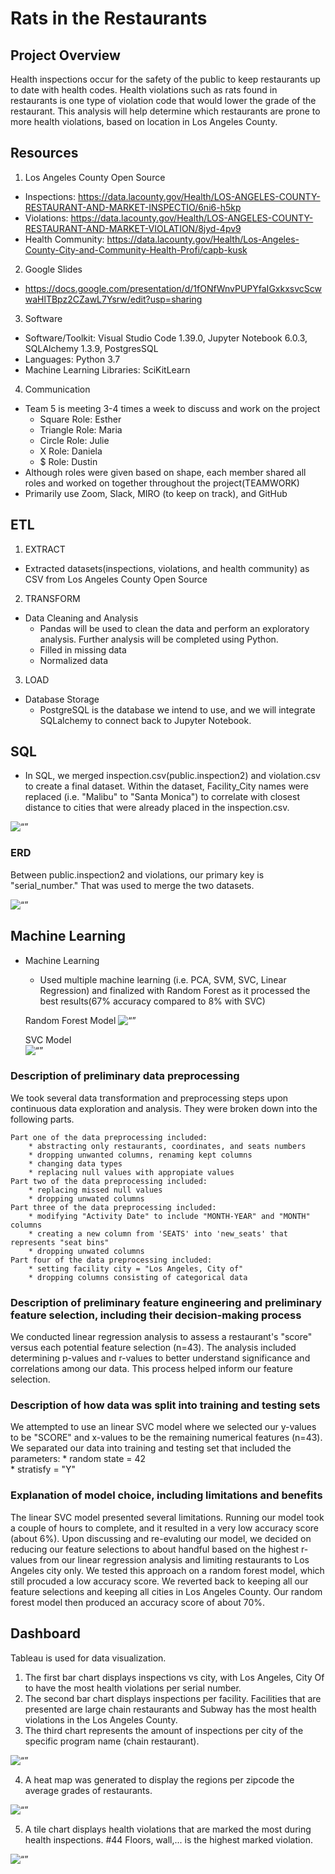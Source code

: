 # Rats in the Restaurants

## Project Overview
Health inspections occur for the safety of the public to keep restaurants up to date with health codes. Health violations such as rats found in restaurants is one type of violation code that would lower the grade of the restaurant. This analysis will help determine which restaurants are prone to more health violations, based on location in Los Angeles County.

## Resources
1) Los Angeles County Open Source
- Inspections: https://data.lacounty.gov/Health/LOS-ANGELES-COUNTY-RESTAURANT-AND-MARKET-INSPECTIO/6ni6-h5kp
- Violations: https://data.lacounty.gov/Health/LOS-ANGELES-COUNTY-RESTAURANT-AND-MARKET-VIOLATION/8jyd-4pv9
- Health Community: https://data.lacounty.gov/Health/Los-Angeles-County-City-and-Community-Health-Profi/capb-kusk

2) Google Slides
- https://docs.google.com/presentation/d/1fONfWnvPUPYfaIGxkxsvcScwwaHlTBpz2CZawL7Ysrw/edit?usp=sharing

3) Software
- Software/Toolkit: Visual Studio Code 1.39.0, Jupyter Notebook 6.0.3, SQLAlchemy 1.3.9, PostgresSQL
- Languages: Python 3.7
- Machine Learning Libraries: SciKitLearn

4) Communication
- Team 5 is meeting 3-4 times a week to discuss and work on the project
    - Square Role: Esther
    - Triangle Role: Maria
    - Circle Role: Julie
    - X Role: Daniela
    - $ Role: Dustin
- Although roles were given based on shape, each member shared all roles and worked on together throughout the project(TEAMWORK)
- Primarily use Zoom, Slack, MIRO (to keep on track), and GitHub 

## ETL
1) EXTRACT
- Extracted datasets(inspections, violations, and health community) as CSV from Los Angeles County Open Source

2) TRANSFORM
- Data Cleaning and Analysis
    - Pandas will be used to clean the data and perform an exploratory analysis. Further analysis will be completed using Python.
    - Filled in missing data
    - Normalized data

3) LOAD 
- Database Storage
    - PostgreSQL is the database we intend to use, and we will integrate SQLalchemy to connect back to Jupyter Notebook.

## SQL
- In SQL, we merged inspection.csv(public.inspection2) and violation.csv to create a final dataset.  Within the dataset, Facility_City names were replaced (i.e. "Malibu" to "Santa Monica") to correlate with closest distance to cities that were already placed in the inspection.csv.  

<img width=“400” alt=“” src="https://github.com/mcarter-00/Rats-in-the-Restaurants/blob/master/SQL_Screenshots/Screenshot_Joined_Table_SQL.png"> 


### ERD
Between public.inspection2 and violations, our primary key is "serial_number."  That was used to merge the two datasets.

<img width=“400” alt=“” src="https://github.com/mcarter-00/Rats-in-the-Restaurants/blob/master/ERD.png"> 

## Machine Learning
- Machine Learning
    - Used multiple machine learning (i.e. PCA, SVM, SVC, Linear Regression) and finalized with Random Forest as it processed the best results(67% accuracy compared to 8% with SVC)
    
    Random Forest Model
    <img width=“400” alt=“” src="https://github.com/mcarter-00/Rats-in-the-Restaurants/blob/Esther-Branch/ML_Screenshots/Random_Forest.png"> 

    SVC Model  
    <img width=“400” alt=“” src="https://github.com/mcarter-00/Rats-in-the-Restaurants/blob/master/ML_Screenshots/LinearSVC_ML_Results.png"> 

### Description of preliminary data preprocessing 
We took several data transformation and preprocessing steps upon continuous data exploration and analysis. They were broken down into the following parts.

    Part one of the data preprocessing included:
        * abstracting only restaurants, coordinates, and seats numbers
        * dropping unwanted columns, renaming kept columns
        * changing data types
        * replacing null values with appropiate values
    Part two of the data preprocessing included:
        * replacing missed null values
        * dropping unwated columns
    Part three of the data preprocessing included:
        * modifying "Activity Date" to include "MONTH-YEAR" and "MONTH" columns
        * creating a new column from 'SEATS' into 'new_seats' that represents "seat bins"
        * dropping unwated columns
    Part four of the data preprocessing included:
        * setting facility city = "Los Angeles, City of"
        * dropping columns consisting of categorical data

### Description of preliminary feature engineering and preliminary feature selection, including their decision-making process
We conducted linear regression analysis to assess a restaurant's "score" versus each potential feature selection (n=43). The analysis
included determining p-values and r-values to better understand significance and correlations among our data. This process helped
inform our feature selection. 

### Description of how data was split into training and testing sets
We attempted to use an linear SVC model where we selected our y-values to be "SCORE" and x-values to be the remaining numerical 
features (n=43). We separated our data into training and testing set that included the parameters:
    * random state = 42  
    * stratisfy = "Y"

### Explanation of model choice, including limitations and benefits
The linear SVC model presented several limitations. Running our model took a couple of hours to complete, and it resulted in a very 
low accuracy score (about 6%). Upon discussing and re-evaluting our model, we decided on reducing our feature selections to about handful
based on the highest r-values from our linear regression analysis and limiting restaurants to Los Angeles city only. We tested this approach
on a random forest model, which still procuded a low accuracy score. We reverted back to keeping all our feature selections and keeping all
cities in Los Angeles County. Our random forest model then produced an accuracy score of about 70%.

## Dashboard

Tableau is used for data visualization. 
1) The first bar chart displays inspections vs city, with Los Angeles, City Of to have the most health violations per serial number. 
2) The second bar chart displays inspections per facility.  Facilities that are presented are large chain restaurants and Subway has the most health violations in the Los Angeles County.  
3) The third chart represents the amount of inspections per city of the specific program name (chain restaurant).
<img width=“400” alt=“” src="https://github.com/mcarter-00/Rats-in-the-Restaurants/blob/master/Dashboard%20prints/Screen%20Shot%202020-06-14%20at%2012.03.30%20AM.png"> 

4) A heat map was generated to display the regions per zipcode the average grades of restaurants.
<img width=“400” alt=“” src="https://github.com/mcarter-00/Rats-in-the-Restaurants/blob/master/Dashboard%20prints/Screen%20Shot%202020-06-14%20at%2012.05.13%20AM.png">

5) A tile chart displays health violations that are marked the most during health inspections. #44 Floors, wall,... is the highest marked violation.
<img width=“400” alt=“” src="https://github.com/mcarter-00/Rats-in-the-Restaurants/blob/master/Dashboard%20prints/Screen%20Shot%202020-06-14%20at%2012.05.55%20AM.png"> 